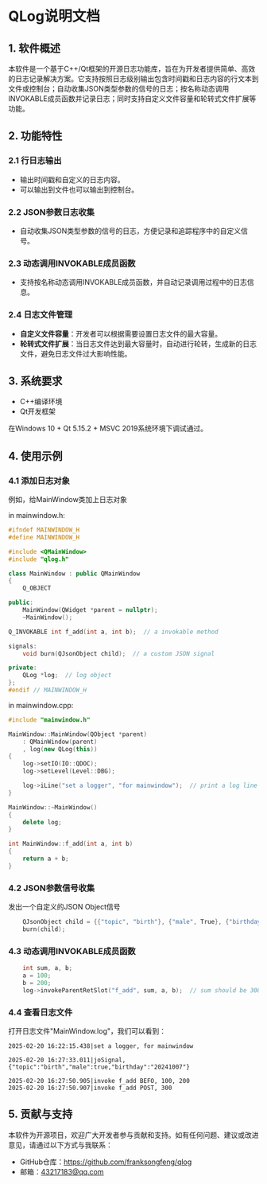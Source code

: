 # QLog说明文档

## 1. 软件概述

本软件是一个基于C++/Qt框架的开源日志功能库，旨在为开发者提供简单、高效的日志记录解决方案。它支持按照日志级别输出包含时间戳和日志内容的行文本到文件或控制台；自动收集JSON类型参数的信号的日志；按名称动态调用INVOKABLE成员函数并记录日志；同时支持自定义文件容量和轮转式文件扩展等功能。

## 2. 功能特性

### 2.1 行日志输出

- 输出时间戳和自定义的日志内容。
- 可以输出到文件也可以输出到控制台。

### 2.2 JSON参数日志收集

- 自动收集JSON类型参数的信号的日志，方便记录和追踪程序中的自定义信号。

### 2.3 动态调用INVOKABLE成员函数

- 支持按名称动态调用INVOKABLE成员函数，并自动记录调用过程中的日志信息。

### 2.4 日志文件管理

- **自定义文件容量**：开发者可以根据需要设置日志文件的最大容量。
- **轮转式文件扩展**：当日志文件达到最大容量时，自动进行轮转，生成新的日志文件，避免日志文件过大影响性能。

## 3. 系统要求

- C++编译环境
- Qt开发框架

在Windows 10 + Qt 5.15.2 + MSVC 2019系统环境下调试通过。

## 4. 使用示例

### 4.1 添加日志对象

例如，给MainWindow类加上日志对象

in mainwindow.h:

```c++
#ifndef MAINWINDOW_H
#define MAINWINDOW_H

#include <QMainWindow>
#include "qlog.h"

class MainWindow : public QMainWindow
{
    Q_OBJECT

public:
    MainWindow(QWidget *parent = nullptr);
    ~MainWindow();

Q_INVOKABLE int f_add(int a, int b);  // a invokable method

signals:
    void burn(QJsonObject child);  // a custom JSON signal

private:
    QLog *log;  // log object
};
#endif // MAINWINDOW_H
```

in mainwindow.cpp:

```c++
#include "mainwindow.h"

MainWindow::MainWindow(QObject *parent)
    : QMainWindow(parent)
    , log(new QLog(this))
{
    log->setIO(IO::QDOC);
    log->setLevel(Level::DBG);

    log->iLine("set a logger", "for mainwindow");  // print a log line on INFO level
}

MainWindow::~MainWindow()
{
    delete log;
}

int MainWindow::f_add(int a, int b)
{
    return a + b;
}
```

### 4.2 JSON参数信号收集

发出一个自定义的JSON Object信号

```c++
    QJsonObject child = {{"topic", "birth"}, {"male", True}, {"birthday", "20241007"}};
    burn(child);
```

### 4.3 动态调用INVOKABLE成员函数


```c++
    int sum, a, b;
    a = 100;
    b = 200;
    log->invokeParentRetSlot("f_add", sum, a, b);  // sum should be 300
```

### 4.4 查看日志文件

打开⽇志⽂件"MainWindow.log"，我们可以看到：

```apl
2025-02-20 16:22:15.438|set a logger, for mainwindow

2025-02-20 16:27:33.011|joSignal,{"topic":"birth","male":true,"birthday":"20241007"}

2025-02-20 16:27:50.905|invoke f_add BEFO, 100, 200
2025-02-20 16:27:50.907|invoke f_add POST, 300

```



## 5. 贡献与支持

本软件为开源项目，欢迎广大开发者参与贡献和支持。如有任何问题、建议或改进意见，请通过以下方式与我联系：

- GitHub仓库：https://github.com/franksongfeng/qlog
- 邮箱：43217183@qq.com

